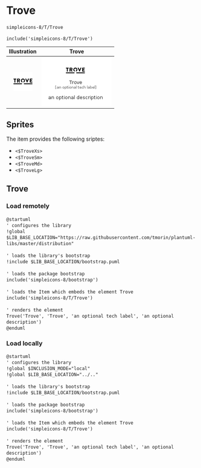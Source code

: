 # Trove


```text
simpleicons-8/T/Trove
```

```text
include('simpleicons-8/T/Trove')
```



| Illustration | Trove |
| :---: | :---: |
| ![illustration for Illustration](../../simpleicons-8/T/Trove.png) | ![illustration for Trove](../../simpleicons-8/T/Trove.Local.png) |



## Sprites
The item provides the following sriptes:

- `<$TroveXs>`
- `<$TroveSm>`
- `<$TroveMd>`
- `<$TroveLg>`





## Trove

### Load remotely
```plantuml
@startuml
' configures the library
!global $LIB_BASE_LOCATION="https://raw.githubusercontent.com/tmorin/plantuml-libs/master/distribution"

' loads the library's bootstrap
!include $LIB_BASE_LOCATION/bootstrap.puml

' loads the package bootstrap
include('simpleicons-8/bootstrap')

' loads the Item which embeds the element Trove
include('simpleicons-8/T/Trove')

' renders the element
Trove('Trove', 'Trove', 'an optional tech label', 'an optional description')
@enduml
```

### Load locally
```plantuml
@startuml
' configures the library
!global $INCLUSION_MODE="local"
!global $LIB_BASE_LOCATION="../.."

' loads the library's bootstrap
!include $LIB_BASE_LOCATION/bootstrap.puml

' loads the package bootstrap
include('simpleicons-8/bootstrap')

' loads the Item which embeds the element Trove
include('simpleicons-8/T/Trove')

' renders the element
Trove('Trove', 'Trove', 'an optional tech label', 'an optional description')
@enduml
```

